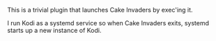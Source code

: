 This is a trivial plugin that launches Cake Invaders by exec'ing it.

I run Kodi as a systemd service so when Cake Invaders exits, systemd starts up
a new instance of Kodi.
